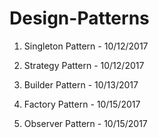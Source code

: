 # Design-Patterns

1) Singleton Pattern - 10/12/2017

2) Strategy Pattern - 10/12/2017

3) Builder Pattern - 10/13/2017

4) Factory Pattern - 10/15/2017

5) Observer Pattern - 10/15/2017
